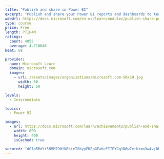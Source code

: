 ```yaml
---
title: "Publish and share in Power BI"
excerpt: "Publish and share your Power BI reports and dashboards to teammates in your organization or to everyone on the web."
webUrl: https://docs.microsoft.com/en-us/learn/modules/publish-share-power-bi/
type: course
price: Free
length: PT1H4M
ratings:
  count: 4055
  average: 4.716646
heat: 68

provider:
  name: Microsoft Learn
  domain: microsoft.com
  images:
    - url: /assets/images/organizations/microsoft.com-50x50.jpg
      width: 50
      height: 50

levels:
  - Intermediate

topics:
  - Power BI

images:
  - url: https://docs.microsoft.com/learn/achievements/publish-and-share-with-power-bi-desktop-social.png
    width: 800
    height: 400
    isCached: true

secured: "dG1p5RdYi5NMM79OfkRkieT8KypFDEpGEaKeEIIEYCq1N6w7xtKimo3w4vjDKqCDkWB9VeXlFYWA9IcS2kLhSGt793EXc39kl5oL3x13kcK/9tJMhTzGH8K2HnDGek80FgdMSiDhMhCAZSyZQx3gWMdMXMlq/eK2xo5pjT0ykHIeOSwJOaoZSr87QhgqDGcGPb6IRqzqEelyFE3jLUnHftT43KwO94EPrpRa+pz6zyiKUTUTS8F2MLy3CpQ/7aIMW82rIuawm+IYhtfOv+vwm3LdzU4TJE6yPcILRpRs/0Y54shtdw9QnI1H9pk1sT5K3PXtQqFup1tVnpNNEgm2hpBB+/L2+l/U3pmANv1c9L/01B+mzr2NQGG4MFlLqwUjFrQU/0o2qlwuZBmULb5Y3j2AfA1zkli9983bPKsBVSM=;N49VQQwwMrbFmlx/QS58TA=="
---
```


